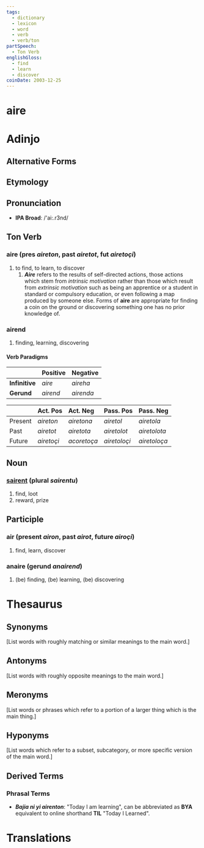 ```yaml
---
tags:
  - dictionary
  - lexicon
  - word
  - verb
  - verb/ton
partSpeech:
  - Ton Verb
englishGloss:
  - find
  - learn
  - discover
coinDate: 2003-12-25
---
```

# aire

# Adinjo
## Alternative Forms

## Etymology

## Pronunciation
- **IPA Broad**: /'ai:.r3nd/

## Ton Verb

### aire (pres *aireton*, past *airetot*, fut *airetoçi*)
1. to find, to learn, to discover
	1. ***Aire*** refers to the results of self-directed actions, those actions which stem from _intrinsic motivation_ rather than those which result from _extrinsic motivation_ such as being an apprentice or a student in standard or compulsory education, or even following a map produced by someone else. Forms of **aire** are appropriate for finding a coin on the ground or discovering something one has no prior knowledge of.
### airend
1. finding, learning, discovering

#### Verb Paradigms

|                | Positive | Negative  |
| -------------- | -------- | --------- |
| **Infinitive** | *aire*   | *aireha*  |
| **Gerund**     | *airend* | *airenda* |

|         | Act. Pos    | Act. Neg    | Pass. Pos     | Pass. Neg     |
| ------- | ----------- | :---------- | :------------ | :------------ |
| Present | *aireton*  | *airetona* | *airetol*    | *airetola*   |
| Past    | *airetot*  | *airetota* | *airetolot*  | *airetolota* |
| Future  | *airetoçi* | *acoretoça* | *airetoloçi* | *airetoloça* |
## Noun
### [sairent](lexicon/s/sairent) (plural *sairentu*)
1. find, loot
2. reward, prize
## Participle
### air (present *airon*, past *airot*, future *airoçi*)
1. find, learn, discover
### anaire (gerund *anairend*)
1. (be) finding, (be) learning, (be) discovering

# Thesaurus
## Synonyms
\[List words with roughly matching or similar meanings to the main word.]
## Antonyms
\[List words with roughly opposite meanings to the main word.]

## Meronyms
\[List words or phrases which refer to a portion of a larger thing which is the main thing.]
## Hyponyms
\[List words which refer to a subset, subcategory, or more specific version of the main word.]

## Derived Terms

### Phrasal Terms
- ***Bajia ni yi airenton***: "Today I am learning", can be abbreviated as **BYA** equivalent to online shorthand **TIL** "Today I Learned".

# Translations
